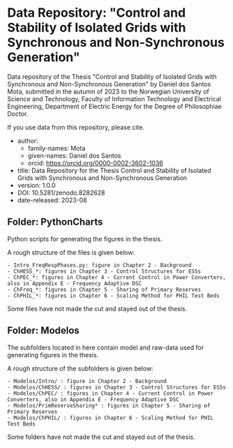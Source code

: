 # Data Repository: "Control and Stability of Isolated Grids with Synchronous and Non-Synchronous Generation"

Data repository of the Thesis "Control and Stability of Isolated Grids with Synchronous and Non-Synchronous Generation"
by Daniel dos Santos Mota, submitted in the autumn of 2023 to the Norwegian University of Science and Technology,
Faculty of Information Technology and Electrical Engineering, Department of Electric Energy for the Degree of Philosophiae Doctor.

If you use data from this repository, please cite.
- author:
  - family-names: Mota
  - given-names: Daniel dos Santos
  - orcid: https://orcid.org/0000-0002-3602-1036
- title: Data Repository for the Thesis Control and Stability of Isolated Grids with Synchronous and Non-Synchronous Generation
- version: 1.0.0
- DOI: 10.5281/zenodo.8282628
- date-released: 2023-08

## Folder: PythonCharts
Python scripts for generating the figures in the thesis. 

A rough structure of the files is given below:

    - Intro_FreqRespPhases.py: figure in Chapter 2 - Background
    - ChHESS_*: figures in Chapter 3 - Control Structures for ESSs
    - ChPEC_*: figures in Chapter 4 - Current Control in Power Converters, also in Appendix E - Frequency Adaptive DSC
    - ChFreq_*: figures in Chapter 5 - Sharing of Primary Reserves
    - ChPHIL_*: figures in Chapter 6 - Scaling Method for PHIL Test Beds
    
Some files have not made the cut and stayed out of the thesis. 

## Folder: Modelos
The subfolders located in here contain model and raw-data used for generating figures in the thesis.

A rough structure of the subfolders is given below:

    - Modelos/Intro/ : figure in Chapter 2 - Background
    - Modelos/ChHESS/ : figures in Chapter 3 - Control Structures for ESSs
    - Modelos/ChPEC/ : figures in Chapter 4 - Current Control in Power Converters, also in Appendix E - Frequency Adaptive DSC
    - Modelos/PrimReserveSharing* : figures in Chapter 5 - Sharing of Primary Reserves
    - Modelos/ChPHIL/ : figures in Chapter 6 - Scaling Method for PHIL Test Beds

Some folders have not made the cut and stayed out of the thesis. 



